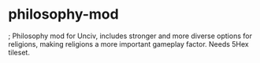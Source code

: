 # philosophy-mod
; Philosophy mod for Unciv, includes stronger and more diverse options for religions, making religions a more important gameplay factor.
Needs 5Hex tileset.
